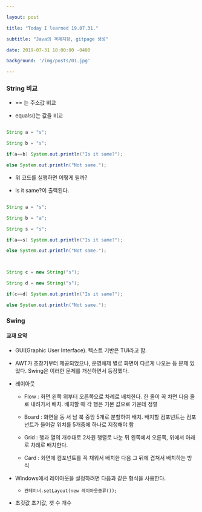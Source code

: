 ---
layout: post
title: "Today I learned 19.07.31."
subtitle: "Java의 객체지향, gitpage 생성"
date: 2019-07-31 18:00:00 -0400
background: '/img/posts/01.jpg'
---

### String 비교
- == 는 주소값 비교
- equals()는 값을 비교
```java
String a = "s";
String b = "s";
if(a==b) System.out.println("Is it same?");
else System.out.println("Not same.");
```

- 위 코드를 실행하면 어떻게 될까?
- Is it same?이 출력된다.

```java
String a = "s";
String b = "a";
String s = "s";
if(a==s) System.out.println("Is it same?");
else System.out.println("Not same.");

String c = new String("s");
String d = new String("s");
if(c==d) System.out.println("Is it same?");
else System.out.println("Not same.");
```

### Swing
#### 교재 요약
- GUI(Graphic User Interface). 텍스트 기반은 TUI라고 함.
- AWT가 초창기부터 제공되었으나, 운영체제 별로 화면이 다르게 나오는 등 문제 있었다. Swing은 이러한 문제를 개선하면서 등장했다.
- 레이아웃
	- Flow : 화면 왼쪽 위부터 오른쪽으로 차례로 배치한다. 한 줄이 꼭 차면 다음 줄로 내려가서 배치. 배치할 때 각 행은 기본 값으로 가운데 정렬
	- Board : 화면을 동 서 남 북 중앙 5개로 분할하여 배치. 배치할 컴포넌트는 컴포넌트가 들어갈 위치를 5개중에 하나로 지정해야 함
	- Grid : 행과 열의 개수대로 2차원 행렬로 나눈 뒤 왼쪽에서 오른쪽, 위에서 아래로 차례로 배치한다.
	- Card : 화면에 컴포넌트를 꼭 채워서 배치한 다음 그 뒤에 겹쳐서 배치하는 방식

- Windows에서 레이아웃을 설정하려면 다음과 같은 형식을 사용한다.
	- `컨테이너.setLayout(new 레이아웃종류());`

- 초깃값 초기값, 갯 수 개수
